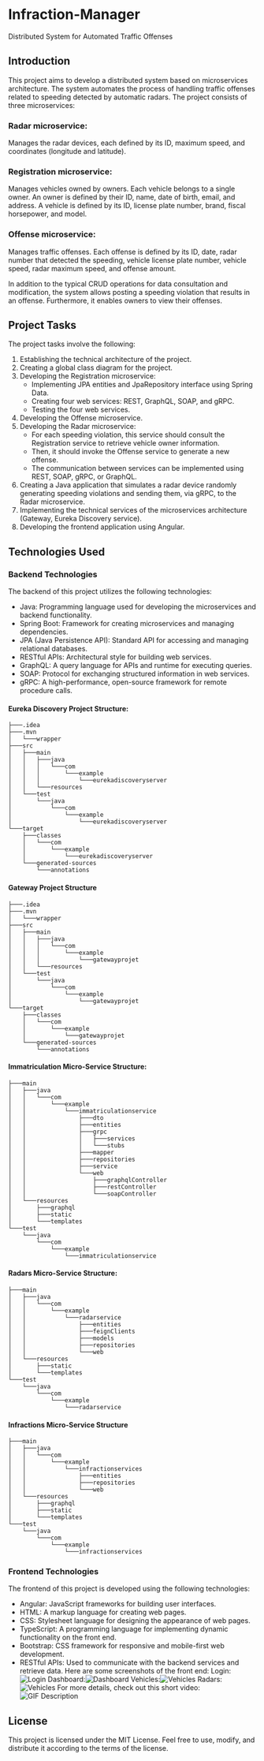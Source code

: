 # Infraction-Manager
Distributed System for Automated Traffic Offenses
## Introduction
This project aims to develop a distributed system based on microservices architecture. The system automates the process of handling traffic offenses related to speeding detected by automatic radars. The project consists of three microservices:
### Radar microservice: 
Manages the radar devices, each defined by its ID, maximum speed, and coordinates (longitude and latitude).
### Registration microservice: 
Manages vehicles owned by owners. Each vehicle belongs to a single owner. An owner is defined by their ID, name, date of birth, email, and address. A vehicle is defined by its ID, license plate number, brand, fiscal horsepower, and model.
### Offense microservice:
Manages traffic offenses. Each offense is defined by its ID, date, radar number that detected the speeding, vehicle license plate number, vehicle speed, radar maximum speed, and offense amount.

In addition to the typical CRUD operations for data consultation and modification, the system allows posting a speeding violation that results in an offense. Furthermore, it enables owners to view their offenses.

## Project Tasks
The project tasks involve the following:
1. Establishing the technical architecture of the project.
2. Creating a global class diagram for the project.
3. Developing the Registration microservice:
      * Implementing JPA entities and JpaRepository interface using Spring Data.
      * Creating four web services: REST, GraphQL, SOAP, and gRPC.
      * Testing the four web services.
4. Developing the Offense microservice.
5. Developing the Radar microservice:
      * For each speeding violation, this service should consult the Registration service to retrieve vehicle owner information.
      * Then, it should invoke the Offense service to generate a new offense.
      * The communication between services can be implemented using REST, SOAP, gRPC, or GraphQL.
6. Creating a Java application that simulates a radar device randomly generating speeding violations and sending them, via gRPC, to the Radar microservice.
7. Implementing the technical services of the microservices architecture (Gateway, Eureka Discovery service).
8. Developing the frontend application using Angular.
## Technologies Used

### Backend Technologies
The backend of this project utilizes the following technologies:
* Java: Programming language used for developing the microservices and backend functionality.
* Spring Boot: Framework for creating microservices and managing dependencies.
* JPA (Java Persistence API): Standard API for accessing and managing relational databases.
* RESTful APIs: Architectural style for building web services.
* GraphQL: A query language for APIs and runtime for executing queries.
* SOAP: Protocol for exchanging structured information in web services.
* gRPC: A high-performance, open-source framework for remote procedure calls.
#### Eureka Discovery Project Structure:
````
├───.idea
├───.mvn
│   └───wrapper
├───src
│   ├───main
│   │   ├───java
│   │   │   └───com
│   │   │       └───example
│   │   │           └───eurekadiscoveryserver
│   │   └───resources
│   └───test
│       └───java
│           └───com
│               └───example
│                   └───eurekadiscoveryserver
└───target
    ├───classes
    │   └───com
    │       └───example
    │           └───eurekadiscoveryserver
    └───generated-sources
        └───annotations
````

#### Gateway Project Structure
````
├───.idea
├───.mvn
│   └───wrapper
├───src
│   ├───main
│   │   ├───java
│   │   │   └───com
│   │   │       └───example
│   │   │           └───gatewayprojet
│   │   └───resources
│   └───test
│       └───java
│           └───com
│               └───example
│                   └───gatewayprojet
└───target
    ├───classes
    │   └───com
    │       └───example
    │           └───gatewayprojet
    └───generated-sources
        └───annotations
````

#### Immatriculation Micro-Service Structure:
````
├───main
│   ├───java
│   │   └───com
│   │       └───example
│   │           └───immatriculationservice
│   │               ├───dto
│   │               ├───entities
│   │               ├───grpc
│   │               │   ├───services
│   │               │   └───stubs
│   │               ├───mapper
│   │               ├───repositories
│   │               ├───service
│   │               └───web
│   │                   ├───graphqlController
│   │                   ├───restController
│   │                   └───soapController
│   └───resources
│       ├───graphql
│       ├───static
│       └───templates
└───test
    └───java
        └───com
            └───example
                └───immatriculationservice
````

#### Radars Micro-Service Structure:
````
├───main
│   ├───java
│   │   └───com
│   │       └───example
│   │           └───radarservice
│   │               ├───entities
│   │               ├───feignClients
│   │               ├───models
│   │               ├───repositories
│   │               └───web
│   └───resources
│       ├───static
│       └───templates
└───test
    └───java
        └───com
            └───example
                └───radarservice
````

#### Infractions Micro-Service Structure
````
├───main
│   ├───java
│   │   └───com
│   │       └───example
│   │           └───infractionservices
│   │               ├───entities
│   │               ├───repositories
│   │               └───web
│   └───resources
│       ├───graphql
│       ├───static
│       └───templates
└───test
    └───java
        └───com
            └───example
                └───infractionservices
````
  
### Frontend Technologies
The frontend of this project is developed using the following technologies:

* Angular: JavaScript frameworks for building user interfaces.
* HTML: A markup language for creating web pages.
* CSS: Stylesheet language for designing the appearance of web pages.
* TypeScript: A programming language for implementing dynamic functionality on the front end.
* Bootstrap: CSS framework for responsive and mobile-first web development.
* RESTful APIs: Used to communicate with the backend services and retrieve data.
Here are some screenshots of the front end:
Login:![Login](./ressources/login.png)
Dashboard:![Dashboard](./ressources/dashborad.png)
Vehicles:![Vehicles](./ressources/vehicles.png)
Radars:![Vehicles](./ressources/radars.png)
For more details, check out this short video:
![GIF Description](./ressources/gif.gif)


## License
This project is licensed under the MIT License. Feel free to use, modify, and distribute it according to the terms of the license.
  

